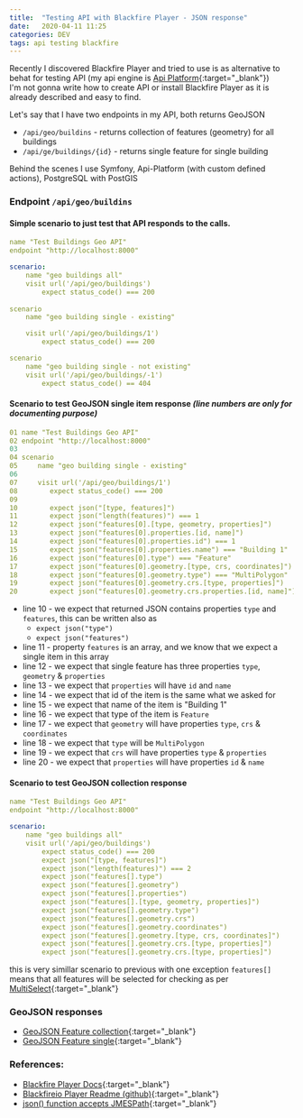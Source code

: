 ```yaml
---
title:  "Testing API with Blackfire Player - JSON response"
date:   2020-04-11 11:25
categories: DEV
tags: api testing blackfire
---
```


Recently I discovered Blackfire Player and tried to use is as alternative to behat for testing API (my api engine is [Api Platform](https://api-platform.com/){:target="_blank"})  
I'm not gonna write how to create API or install Blackfire Player as it is already described and easy to find.

Let's say that I have two endpoints in my API, both returns GeoJSON
* `/api/geo/buildins` - returns collection of features (geometry) for all buildings
* `/api/ge/buildings/{id}` - returns single feature for single building

Behind the scenes I use Symfony, Api-Platform (with custom defined actions), PostgreSQL with PostGIS

### Endpoint `/api/geo/buildins`

#### Simple scenario to just test that API responds to the calls.

```yaml
name "Test Buildings Geo API"
endpoint "http://localhost:8000"

scenario:
    name "geo buildings all"
    visit url('/api/geo/buildings')
        expect status_code() === 200
        
scenario
    name "geo building single - existing"

    visit url('/api/geo/buildings/1')
        expect status_code() === 200        

scenario
    name "geo building single - not existing"
    visit url('/api/geo/buildings/-1')
        expect status_code() == 404

```

#### Scenario to test GeoJSON single item response *(line numbers are only for documenting purpose)*

```yaml
01 name "Test Buildings Geo API"
02 endpoint "http://localhost:8000"
03 
04 scenario
05     name "geo building single - existing"
06 
07     visit url('/api/geo/buildings/1')
08        expect status_code() === 200        
09 
10        expect json("[type, features]")
11        expect json("length(features)") === 1
12        expect json("features[0].[type, geometry, properties]")
13        expect json("features[0].properties.[id, name]")
14        expect json("features[0].properties.id") === 1
15        expect json("features[0].properties.name") === "Building 1"
16        expect json("features[0].type") === "Feature"
17        expect json("features[0].geometry.[type, crs, coordinates]")
18        expect json("features[0].geometry.type") === "MultiPolygon"
19        expect json("features[0].geometry.crs.[type, properties]")
20        expect json("features[0].geometry.crs.properties.[id, name]")
```


* line 10 - we expect that returned JSON contains properties `type` and `features`, this can be written also as
  * `expect json("type")`
  * `expect json("features")`
* line 11 - property `features` is an array, and we know that we expect a single item in this array
* line 12 - we expect that single feature has three properties `type`, `geometry` & `properties`
* line 13 - we expect that `properties` will have `id` and `name`
* line 14 - we expect that id of the item is the same what we asked for
* line 15 - we expect that name of the item is "Building 1"
* line 16 - we expect that type of the item is `Feature`
* line 17 - we expect that `geometry` will have properties `type`, `crs` & `coordinates`
* line 18 - we expect that `type` will be `MultiPolygon`
* line 19 - we expect that `crs` will have properties `type` & `properties`
* line 20 - we expect that `properties` will have properties `id` & `name`

#### Scenario to test GeoJSON collection response

```yaml
name "Test Buildings Geo API"
endpoint "http://localhost:8000"

scenario:
    name "geo buildings all"
    visit url('/api/geo/buildings')
        expect status_code() === 200
        expect json("[type, features]")
        expect json("length(features)") === 2
        expect json("features[].type")
        expect json("features[].geometry")
        expect json("features[].properties")
        expect json("features[].[type, geometry, properties]")
        expect json("features[].geometry.type")
        expect json("features[].geometry.crs")
        expect json("features[].geometry.coordinates")
        expect json("features[].geometry.[type, crs, coordinates]")
        expect json("features[].geometry.crs.[type, properties]")
        expect json("features[].geometry.crs.[type, properties]")
```

this is very simillar scenario to previous with one exception `features[]` means that all features will be selected for checking as per [MultiSelect](https://jmespath.org/tutorial.html#multiselect){:target="_blank"}


### GeoJSON responses

* [GeoJSON Feature collection](/data/2020-04-11/response_collection.json){:target="_blank"}
* [GeoJSON Feature single](/data/2020-04-11/response_item.json){:target="_blank"}


### References:
* [Blackfire Player Docs](https://blackfire.io/docs/player/index){:target="_blank"}
* [Blackfireio Player Readme (github)](https://github.com/blackfireio/player/blob/master/README.rst){:target="_blank"}
* [json() function accepts JMESPath](http://jmespath.org/specification.html){:target="_blank"}
